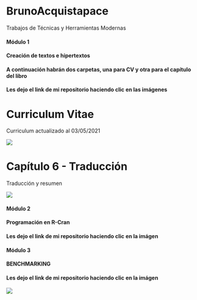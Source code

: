 # BrunoAcquistapace

Trabajos de Técnicas y Herramientas Modernas

#### Módulo 1 <br>
#### Creación de textos e hipertextos  <br>
#### A continuación habrán dos carpetas, una para CV y otra para el capítulo del libro 
#### Les dejo el link de mi repositorio haciendo clic en las imágenes

# Curriculum Vitae
<p> Curriculum actualizado al 03/05/2021 </p>
<a href="https://github.com/brunoacq1999/BrunoAcquistapace/tree/main/CV-Bruno">
<img src="https://user-images.githubusercontent.com/86500356/123496610-5424b280-d5ff-11eb-8e47-24e43b834ee5.png">  
</a> 
 
# Capítulo 6 - Traducción
<p> Traducción y resumen </p>
<a href="https://github.com/brunoacq1999/BrunoAcquistapace/tree/main/Capitulo%206-Traducci%C3%B3n">
<img src="https://user-images.githubusercontent.com/86500356/123496403-4589cb80-d5fe-11eb-96f6-4424f470e511.png">  
</a> 


#### Módulo 2 <br>
#### Programación en R-Cran  <br>
#### Les dejo el link de mi repositorio haciendo clic en la imágen

</a> 

#### Módulo 3 <br>
#### BENCHMARKING  <br>
#### Les dejo el link de mi repositorio haciendo clic en la imágen
<img src="(https://user-images.githubusercontent.com/86500356/130135899-98a0a993-96fa-41b4-b23a-ef71405fc392.png)">
</a> 
